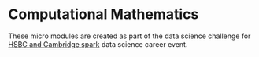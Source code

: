 # Computational Mathematics

These micro modules are created as part of the data science challenge for [HSBC and Cambridge spark](https://cambridgespark.com/hsbc-student-events-case-study/) data science career event. 

